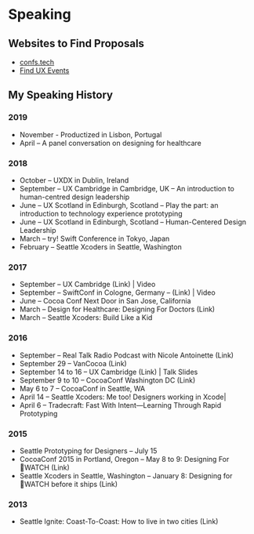 # Speaking

## Websites to Find Proposals
* [confs.tech](https://confs.tech)
* [Find UX Events](https://www.finduxevents.com/ux-conferences-2019/)

## My Speaking History

### 2019
* November - Productized in Lisbon, Portugal
* April – A panel conversation on designing for healthcare

### 2018
* October – UXDX in Dublin, Ireland
* September – UX Cambridge in Cambridge, UK – An introduction to human-centred design leadership
* June – UX Scotland in Edinburgh, Scotland – Play the part: an introduction to technology experience prototyping
* June – UX Scotland in Edinburgh, Scotland – Human-Centered Design Leadership
* March – try! Swift Conference in Tokyo, Japan
* February – Seattle Xcoders in Seattle, Washington

### 2017
* September – UX Cambridge (Link) | Video
* September – SwiftConf in Cologne, Germany – (Link) | Video
* June – Cocoa Conf Next Door in San Jose, California
* March – Design for Healthcare: Designing For Doctors (Link)
* March – Seattle Xcoders: Build Like a Kid

### 2016
* September – Real Talk Radio Podcast with Nicole Antoinette (Link)
* September 29 – VanCocoa (Link)
* September 14 to 16 – UX Cambridge (Link) | Talk Slides
* September 9 to 10 – CocoaConf Washington DC (Link)
* May 6 to 7 – CocoaConf in Seattle, WA
* April 14 – Seattle Xcoders: Me too! Designers working in Xcode|
* April 6 – Tradecraft: Fast With Intent—Learning Through Rapid Prototyping

### 2015
* Seattle Prototyping for Designers – July 15
* CocoaConf 2015 in Portland, Oregon – May 8 to 9: Designing For WATCH (Link)
* Seattle Xcoders in Seattle, Washington – January 8: Designing for WATCH before it ships (Link)

### 2013
* Seattle Ignite: Coast-To-Coast: How to live in two cities (Link)
